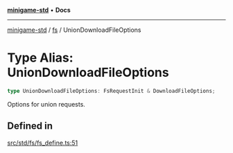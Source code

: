 [**minigame-std**](../../../README.md) • **Docs**

***

[minigame-std](../../../README.md) / [fs](../README.md) / UnionDownloadFileOptions

# Type Alias: UnionDownloadFileOptions

```ts
type UnionDownloadFileOptions: FsRequestInit & DownloadFileOptions;
```

Options for union requests.

## Defined in

[src/std/fs/fs\_define.ts:51](https://github.com/JiangJie/minigame-std/blob/0b3f4c24a764d15c8d4cfbfab659d3f6c53dfd93/src/std/fs/fs_define.ts#L51)
